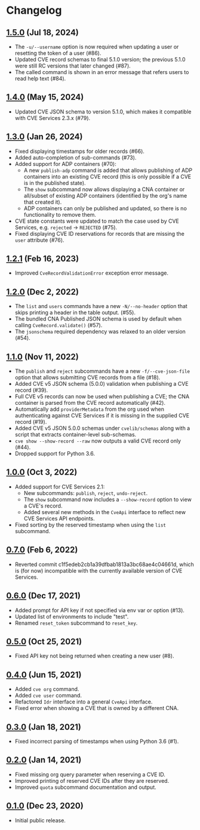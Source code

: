 # Changelog

## [1.5.0](https://github.com/RedHatProductSecurity/cvelib/compare/1.4.0...1.5.0) (Jul 18, 2024)

* The `-u/--username` option is now required when updating a user or resetting the token of a user (#86). 
* Updated CVE record schemas to final 5.1.0 version; the previous 5.1.0 were still RC versions that later changed (#87).
* The called command is shown in an error message that refers users to read help text (#84).

## [1.4.0](https://github.com/RedHatProductSecurity/cvelib/compare/1.3.0...1.4.0) (May 15, 2024)

* Updated CVE JSON schema to version 5.1.0, which makes it compatible with CVE Services 2.3.x (#79).

## [1.3.0](https://github.com/RedHatProductSecurity/cvelib/compare/1.2.1...1.3.0) (Jan 26, 2024)

* Fixed displaying timestamps for older records (#66).
* Added auto-completion of sub-commands (#73).
* Added support for ADP containers (#70):
  * A new `publish-adp` command is added that allows publishing of ADP containers into an existing CVE record (this is
    only possible if a CVE is in the published state).
  * The `show` subcommand now allows displaying a CNA container or all/subset of existing ADP containers (identified by
    the org's name that created it).
  * ADP containers can only be published and updated, so there is no functionality to remove them.
* CVE state constants were updated to match the case used by CVE Services, e.g. `rejected` -> `REJECTED` (#75).
* Fixed displaying CVE ID reservations for records that are missing the `user` attribute (#76).

## [1.2.1](https://github.com/RedHatProductSecurity/cvelib/compare/1.2.0...1.2.1) (Feb 16, 2023)

* Improved `CveRecordValidationError` exception error message.

## [1.2.0](https://github.com/RedHatProductSecurity/cvelib/compare/1.1.0...1.2.0) (Dec 2, 2022)

* The `list` and `users` commands have a new `-N/--no-header` option that skips printing a header in the table 
  output. (#55).
* The bundled CNA Published JSON schema is used by default when calling `CveRecord.validate()` (#57).
* The `jsonschema` required dependency was relaxed to an older version (#54).

## [1.1.0](https://github.com/RedHatProductSecurity/cvelib/compare/1.0.0...1.1.0) (Nov 11, 2022)

* The `publish` and `reject` subcommands have a new `-f/--cve-json-file` option that allows submitting CVE records from
  a file (#18).
* Added CVE v5 JSON schema (5.0.0) validation when publishing a CVE record (#39).
* Full CVE v5 records can now be used when publishing a CVE; the CNA container is parsed from the CVE record
  automatically (#42).
* Automatically add `providerMetadata` from the org used when authenticating against CVE Services if it is missing in
  the supplied CVE record (#19).
* Added CVE v5 JSON 5.0.0 schemas under `cvelib/schemas` along with a script that extracts container-level sub-schemas.
* `cve show --show-record --raw` now outputs a valid CVE record only (#44).
* Dropped support for Python 3.6.

## [1.0.0](https://github.com/RedHatProductSecurity/cvelib/compare/0.7.0...1.0.0) (Oct 3, 2022)

* Added support for CVE Services 2.1:
  * New subcommands: `publish`, `reject`, `undo-reject`.
  * The `show` subcommand now includes a `--show-record` option to view a CVE's record.
  * Added several new methods in the `CveApi` interface to reflect new CVE Services API endpoints.
* Fixed sorting by the reserved timestamp when using the `list` subcommand.

## [0.7.0](https://github.com/RedHatProductSecurity/cvelib/compare/0.6.0...0.7.0) (Feb 6, 2022)

* Reverted commit c1f5edeb2cb1a39dfbab1813a3bc68ae4c04661d, which is (for
  now) incompatible with the currently available version of CVE Services.

## [0.6.0](https://github.com/RedHatProductSecurity/cvelib/compare/0.5.0...0.6.0) (Dec 17, 2021)

* Added prompt for API key if not specified via env var or option (#13).
* Updated list of environments to include "test".
* Renamed `reset_token` subcommand to `reset_key`.

## [0.5.0](https://github.com/RedHatProductSecurity/cvelib/compare/0.4.0...0.5.0) (Oct 25, 2021)

* Fixed API key not being returned when creating a new user (#8).

## [0.4.0](https://github.com/RedHatProductSecurity/cvelib/compare/0.3.0...0.4.0) (Jun 15, 2021)

* Added `cve org` command.
* Added `cve user` command.
* Refactored `Idr` interface into a general `CveApi` interface.
* Fixed error when showing a CVE that is owned by a different CNA.

## [0.3.0](https://github.com/RedHatProductSecurity/cvelib/compare/0.2.0...0.3.0) (Jan 18, 2021)

* Fixed incorrect parsing of timestamps when using Python 3.6 (#1).

## [0.2.0](https://github.com/RedHatProductSecurity/cvelib/compare/0.1.0...0.2.0) (Jan 14, 2021)

* Fixed missing org query parameter when reserving a CVE ID.
* Improved printing of reserved CVE IDs after they are reserved.
* Improved `quota` subcommand documentation and output.

## [0.1.0](https://github.com/RedHatProductSecurity/cvelib/tree/0.1.0) (Dec 23, 2020)

* Initial public release.
